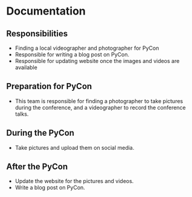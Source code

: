 # Documentation

## Responsibilities

- Finding a local videographer and photographer for PyCon
- Responsible for writing a blog post on PyCon.
- Responsible for updating website once the images and videos are available

## Preparation for PyCon
- This team is responsible for finding a photographer to take pictures during the conference, and a videographer to record the conference talks.

## During the PyCon
- Take pictures and upload them on social media.

## After the PyCon
- Update the website for the pictures and videos.
- Write a blog post on PyCon.

